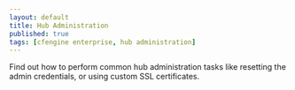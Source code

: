 ```yaml
---
layout: default
title: Hub Administration
published: true
tags: [cfengine enterprise, hub administration]
---
```


Find out how to perform common hub administration tasks like resetting the
admin credentials, or using custom SSL certificates.

